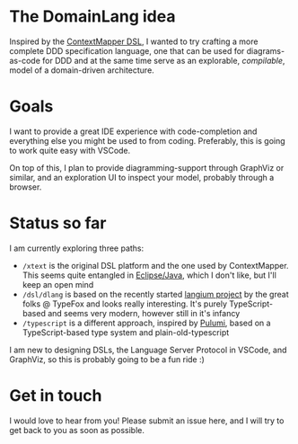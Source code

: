# The DomainLang idea

Inspired by the [ContextMapper DSL](https://github.com/ContextMapper/context-mapper-dsl), I wanted to try crafting a more complete DDD specification language, one that can be used for diagrams-as-code for DDD and at the same time serve as an explorable, *compilable*, model of a domain-driven architecture.

# Goals

I want to provide a great IDE experience with code-completion and everything else you might be used to from coding. Preferably, this is going to work quite easy with VSCode.

On top of this, I plan to provide diagramming-support through GraphViz or similar, and an exploration UI to inspect your model, probably through a browser.

# Status so far

I am currently exploring three paths:
- `/xtext` is the original DSL platform and the one used by ContextMapper. This seems quite entangled in [Eclipse/Java](https://www.eclipse.org/Xtext/), which I don't like, but I'll keep an open mind
- `/dsl/dlang` is based on the recently started [langium project](https://github.com/langium/langium) by the great folks @ TypeFox and looks really interesting. It's purely TypeScript-based and seems very modern, however still in it's infancy
- `/typescript` is a different approach, inspired by [Pulumi](https://github.com/pulumi), based on a TypeScript-based type system and plain-old-typescript

I am new to designing DSLs, the Language Server Protocol in VSCode, and GraphViz, so this is probably going to be a fun ride :)

# Get in touch

I would love to hear from you! Please submit an issue here, and I will try to get back to you as soon as possible.
